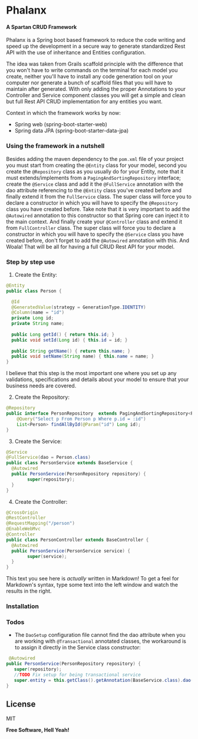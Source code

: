 
# Phalanx 
####  A Spartan CRUD Framework

Phalanx is a Spring boot based framework to reduce the code writing and speed up the development in a secure way to generate standardized Rest API with the use of inheritance and Entities configuration. 

The idea was taken from Grails scaffold principle with the difference that you won't have to write commands on the terminal for each model you create, neither you'll have to install any code generation tool on your computer nor generate a bunch of scaffold files that you will have to maintain after generated. With only adding the proper Annotations to your Controller and Service component classes you will get a simple and clean but full Rest API CRUD implementation for any entities you want.

Context in which the framework works by now:

  - Spring web (spring-boot-starter-web)
  - Spring data JPA (spring-boot-starter-data-jpa)

### Using the framework in a nutshell

Besides adding the maven dependency to the `pom.xml` file of your project you must start from creating the `@Entity` class for your model, second you create the `@Repository` class as you usually do for your Entity, note that it must extends/implements from a `PagingAndSortingRepository` interface; create the `@Service` class and add it the `@FullService` annotation with the dao attribute referencing to the `@Entity` class you've created before and finally extend it from the `FullService` class. The super class will force you to declare a constructor in which you will have to specify the `@Repository` class you have created before. Take note that it is very important to add the `@Autowired` annotation to this constructor so that Spring core can inject it to the main context. And finally create your `@Controller` class and extend it from `FullController` class. The super class will force you to declare a constructor in which you will have to specify the `@Service` class you have created before, don't forget to add the `@Autowired` annotation with this. And Woala! That will be all for having a full CRUD Rest API for your model.

### Step by step use

1. Create the Entity:
```java
@Entity
public class Person {

  @Id
  @GeneratedValue(strategy = GenerationType.IDENTITY)
  @Column(name = "id")
  private Long id;
  private String name;
  
  public Long getId() { return this.id; }
  public void setId(Long id) { this.id = id; }
  
  public String getName() { return this.name; }
  public void setName(String name) { this.name = name; }
}
```
I believe that this step is the most important one where you set up any validations, specifications and details about your model to ensure that your business needs are covered.

2. Create the Repository:
```java
@Repository  
public interface PersonRepository  extends PagingAndSortingRepository<Person, Serializable> {  
    @Query("Select p From Person p Where p.id = :id")  
    List<Person> findAllById(@Param("id") Long id);  
}
```

3. Create the Service:
```java
@Service  
@FullService(dao = Person.class)  
public class PersonService extends BaseService {  
  @Autowired  
  public PersonService(PersonRepository repository) {  
        super(repository);  
  }  
}
```

4. Create the Controller:
```java
@CrossOrigin  
@RestController  
@RequestMapping("/person")  
@EnableWebMvc
@Controller  
public class PersonController extends BaseController {  
  @Autowired  
  public PersonService(PersonService service) {  
        super(service);  
  }  
}
```

This text you see here is *actually* written in Markdown! To get a feel for Markdown's syntax, type some text into the left window and watch the results in the right.

### Installation


### Todos

 - The `DaoSetup` configuration file cannot find the dao attribute when you are working with `@Transactional` annotated classes, the workaround is to assign it directly in the Service class constructor:
 ```java
  @Autowired  
public PersonService(PersonRepository repository) {  
    super(repository);  
    //TODO Fix setup for being transactional service  
    super.entity = this.getClass().getAnnotation(BaseService.class).dao();  
}
```

License
----

MIT


**Free Software, Hell Yeah!**